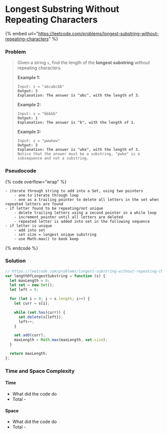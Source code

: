 # Longest Substring Without Repeating Characters

{% embed url="https://leetcode.com/problems/longest-substring-without-repeating-characters" %}

### Problem

> Given a string `s`, find the length of the **longest** **substring** without repeating characters.
>
> &#x20;
>
> **Example 1:**
>
> <pre><code>Input: s = "abcabcbb"
> <strong>Output: 3
> </strong><strong>Explanation: The answer is "abc", with the length of 3.</strong></code></pre>
>
> **Example 2:**
>
> <pre><code>Input: s = "bbbbb"
> <strong>Output: 1
> </strong><strong>Explanation: The answer is "b", with the length of 1.</strong></code></pre>
>
> **Example 3:**
>
> <pre data-overflow="wrap"><code>Input: s = "pwwkew"
> <strong>Output: 3
> </strong><strong>Explanation: The answer is "wke", with the length of 3.
> </strong>Notice that the answer must be a substring, "pwke" is a subsequence and not a substring.</code></pre>

### Pseudocode

{% code overflow="wrap" %}
```
- iterate through string to add into a Set, using two pointers
    - one to iterate through loop
    - one as a trailing pointer to delete all letters in the set when repeated letters are found
- if letter found to be repeating/not unique
    - delete trailing letters using a second pointer in a while loop
    - increment pointer until all letters are deleted
    - repeated letter is added into set in the following sequence
- if letter is unique
    - add into set
    - set size = longest unique substring
    - use Math.max() to book keep

```
{% endcode %}

### Solution

```javascript
// https://leetcode.com/problems/longest-substring-without-repeating-characters/
var lengthOfLongestSubstring = function (s) {
  let maxLength = 0;
  let set = new Set();
  let left = 0;

  for (let i = 0; i < s.length; i++) {
    let curr = s[i];

    while (set.has(curr)) {
      set.delete(s[left]);
      left++;
    }

    set.add(curr);
    maxLength = Math.max(maxLength, set.size);
  }

  return maxLength;
};

```

### Time and Space Complexity

#### Time

* What did the code do
* Total -

#### Space

* What did the code do
* Total -

